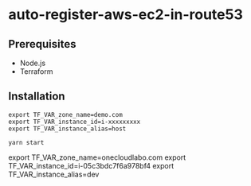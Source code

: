 # auto-register-aws-ec2-in-route53

## Prerequisites

- Node.js
- Terraform

## Installation

```
export TF_VAR_zone_name=demo.com
export TF_VAR_instance_id=i-xxxxxxxxx
export TF_VAR_instance_alias=host

yarn start
```

export TF_VAR_zone_name=onecloudlabo.com
export TF_VAR_instance_id=i-05c3bdc7f6a978bf4
export TF_VAR_instance_alias=dev
